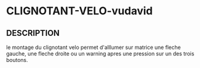 # CLIGNOTANT-VELO-vudavid

## DESCRIPTION

le montage du clignotant velo permet d'alllumer sur matrice une fleche gauche,
une fleche droite ou un warning apres une pression sur un des trois boutons.
